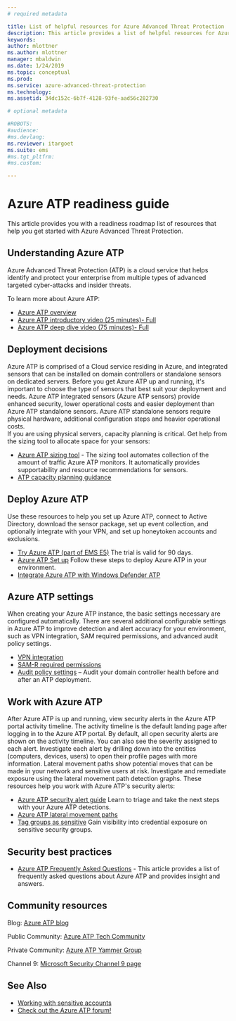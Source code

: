 ```yaml
---
# required metadata

title: List of helpful resources for Azure Advanced Threat Protection | Microsoft Docs
description: This article provides a list of helpful resources for Azure ATP 
keywords:
author: mlottner
ms.author: mlottner
manager: mbaldwin
ms.date: 1/24/2019
ms.topic: conceptual
ms.prod:
ms.service: azure-advanced-threat-protection
ms.technology:
ms.assetid: 34dc152c-6b7f-4128-93fe-aad56c282730

# optional metadata

#ROBOTS:
#audience:
#ms.devlang:
ms.reviewer: itargoet
ms.suite: ems
#ms.tgt_pltfrm:
#ms.custom:

---
```




# Azure ATP readiness guide

This article provides you with a readiness roadmap list of resources that help you get started with Azure Advanced Threat Protection. 

## Understanding Azure ATP

Azure Advanced Threat Protection (ATP) is a cloud service that helps identify and protect your enterprise from multiple types of advanced targeted cyber-attacks and insider threats.
 
To learn more about Azure ATP: 
- [Azure ATP overview](what-is-atp.md)
- [Azure ATP introductory video (25 minutes)- Full](https://www.youtube.com/watch?v=EGY2m8yU_KE)
- [Azure ATP deep dive video (75 minutes)- Full](https://www.youtube.com/watch?v=QXZIfH0wP3Q)

## Deployment decisions

Azure ATP is comprised of a Cloud service residing in Azure, and integrated sensors that can be installed on domain controllers or standalone sensors on dedicated servers. Before you get Azure ATP up and running, it's important to choose the type of sensors that best suit your deployment and needs. Azure ATP integrated sensors (Azure ATP sensors) provide enhanced security, lower operational costs and easier deployment than Azure ATP standalone sensors. Azure ATP standalone sensors require physical hardware, additional configuration steps and heavier operational costs. <br>If you are using physical servers, capacity planning is critical. Get help from the sizing tool to allocate space for your sensors: 
- [Azure ATP sizing tool](http://aka.ms/aatpsizingtool) - The sizing tool automates collection of the amount of traffic Azure ATP monitors. It automatically provides supportability and resource recommendations for sensors. 
- [ATP capacity planning guidance](atp-capacity-planning.md)

## Deploy Azure ATP

Use these resources to help you set up Azure ATP, connect to Active Directory, download the sensor package, set up event collection, and optionally integrate with your VPN, and set up honeytoken accounts and exclusions. 
- [Try Azure ATP (part of EMS E5)](http://aka.ms/aatptrial)  The trial is valid for 90 days.
- [Azure ATP Set up](install-atp-step1.md) Follow these steps to deploy Azure ATP in your environment.
- [Integrate Azure ATP with Windows Defender ATP](integrate-wd-atp.md)

## Azure ATP settings

When creating your Azure ATP instance, the basic settings necessary are configured automatically. There are several additional configurable settings in Azure ATP to improve detection and alert accuracy for your environment, such as VPN integration, SAM required permissions, and advanced audit policy settings. 

- [VPN integration](install-atp-step6-vpn.md)
- [SAM-R required permissions](install-atp-step8-samr.md)
- [Audit policy settings](atp-advanced-audit-policy.md) – Audit your domain controller health before and after an ATP deployment. 

## Work with Azure ATP

After Azure ATP is up and running, view security alerts in the Azure ATP portal activity timeline. The activity timeline is the default landing page after logging in to the Azure ATP portal. By default, all open security alerts are shown on the activity timeline. You can also see the severity assigned to each alert. Investigate each alert by drilling down into the entities (computers, devices, users) to open their profile pages with more information. Lateral movement paths show potential moves that can be made in your network and sensitive users at risk. Investigate and remediate exposure using the lateral movement path detection graphs. These resources help you work with Azure ATP's security alerts: 

- [Azure ATP security alert guide](suspicious-activity-guide.md) Learn to triage and take the next steps with your Azure ATP detections.
- [Azure ATP lateral movement paths](use-case-lateral-movement-path.md)
- [Tag groups as sensitive](sensitive-accounts.md) Gain visibility into credential exposure on sensitive security groups.

## Security best practices

- [Azure ATP Frequently Asked Questions](atp-technical-faq.md) - This article provides a list of frequently asked questions about Azure ATP and provides insight and answers. 

## Community resources

Blog: [Azure ATP blog](https://aka.ms/aatpblog)

Public Community: [Azure ATP Tech Community](https://aka.ms/AatpCom)

Private Community: [Azure ATP Yammer Group](https://www.yammer.com/azureadvisors/#/threads/inGroup?type=in_group&feedId=9386893&view=all)

Channel 9: [Microsoft Security Channel 9 page](https://channel9.msdn.com/Shows/Microsoft-Security/)



## See Also

- [Working with sensitive accounts](sensitive-accounts.md)
- [Check out the Azure ATP forum!](https://aka.ms/azureatpcommunity)